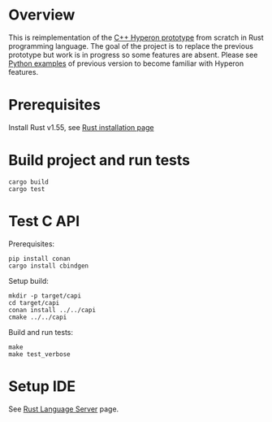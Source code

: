 # Overview

This is reimplementation of the [C++ Hyperon prototype](https://github.com/trueagi-io/hyperon) from scratch in Rust programming language.
The goal of the project is to replace the previous prototype but work is in progress so some features are absent.
Please see [Python examples](https://github.com/trueagi-io/hyperon/tree/master/python/tests) of previous version to become familiar with Hyperon features.

# Prerequisites

Install Rust v1.55, see [Rust installation
page](https://www.rust-lang.org/tools/install)

# Build project and run tests

```
cargo build
cargo test
```

# Test C API

Prerequisites:
```
pip install conan
cargo install cbindgen
```

Setup build:
```
mkdir -p target/capi
cd target/capi
conan install ../../capi
cmake ../../capi
```

Build and run tests:
```
make
make test_verbose
```

# Setup IDE

See [Rust Language Server](https://github.com/rust-lang/rls) page.
